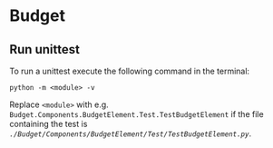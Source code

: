 # Budget

## Run unittest

To run a unittest execute the following command in the terminal:
```
python -m <module> -v
```
Replace `<module>` with e.g. `Budget.Components.BudgetElement.Test.TestBudgetElement` if the file containing the test is *`./Budget/Components/BudgetElement/Test/TestBudgetElement.py`*.